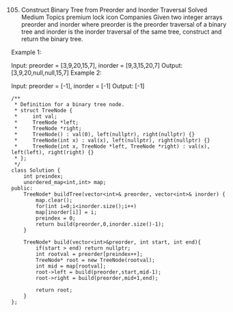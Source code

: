 105. Construct Binary Tree from Preorder and Inorder Traversal
     Solved
     Medium
     Topics
     premium lock icon
     Companies
     Given two integer arrays preorder and inorder where preorder is the preorder traversal of a binary tree and inorder is the inorder traversal of the same tree, construct and return the binary tree.

Example 1:

Input: preorder = [3,9,20,15,7], inorder = [9,3,15,20,7]
Output: [3,9,20,null,null,15,7]
Example 2:

Input: preorder = [-1], inorder = [-1]
Output: [-1]

```
/**
 * Definition for a binary tree node.
 * struct TreeNode {
 *     int val;
 *     TreeNode *left;
 *     TreeNode *right;
 *     TreeNode() : val(0), left(nullptr), right(nullptr) {}
 *     TreeNode(int x) : val(x), left(nullptr), right(nullptr) {}
 *     TreeNode(int x, TreeNode *left, TreeNode *right) : val(x), left(left), right(right) {}
 * };
 */
class Solution {
    int preindex;
    unordered_map<int,int> map;
public:
    TreeNode* buildTree(vector<int>& preorder, vector<int>& inorder) {
        map.clear();
        for(int i=0;i<inorder.size();i++)
        map[inorder[i]] = i;
        preindex = 0;
        return build(preorder,0,inorder.size()-1);
    }

    TreeNode* build(vector<int>&preorder, int start, int end){
        if(start > end) return nullptr;
        int rootval = preorder[preindex++];
        TreeNode* root = new TreeNode(rootval);
        int mid = map[rootval];
        root->left = build(preorder,start,mid-1);
        root->right = build(preorder,mid+1,end);

        return root;
    }
};
```
